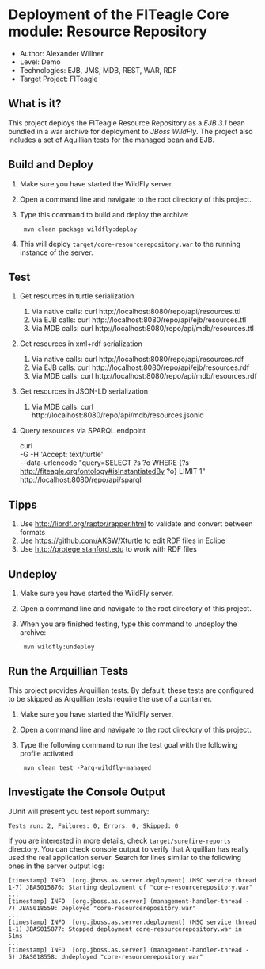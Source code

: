 Deployment of the FITeagle Core module: Resource Repository
===========================================================
- Author: Alexander Willner
- Level: Demo
- Technologies: EJB, JMS, MDB, REST, WAR, RDF
- Target Project: FITeagle

What is it?
-----------

This project deploys the FITeagle Resource Repository as a *EJB 3.1* bean bundled in a war archive for deployment to *JBoss WildFly*. The project also includes a set of Aquillian tests for the managed bean and EJB.

Build and Deploy
----------------

1. Make sure you have started the WildFly server.
2. Open a command line and navigate to the root directory of this project.
3. Type this command to build and deploy the archive:

        mvn clean package wildfly:deploy

4. This will deploy `target/core-resourcerepository.war` to the running instance of the server.

Test
----

1. Get resources in turtle serialization

    1. Via native calls: curl http://localhost:8080/repo/api/resources.ttl
    2. Via EJB calls: curl http://localhost:8080/repo/api/ejb/resources.ttl
    3. Via MDB calls: curl http://localhost:8080/repo/api/mdb/resources.ttl

2. Get resources in xml+rdf serialization

    1. Via native calls: curl http://localhost:8080/repo/api/resources.rdf
    2. Via EJB calls: curl http://localhost:8080/repo/api/ejb/resources.rdf
    3. Via MDB calls: curl http://localhost:8080/repo/api/mdb/resources.rdf

3. Get resources in JSON-LD serialization    

    1. Via MDB calls: curl http://localhost:8080/repo/api/mdb/resources.jsonld
    
4. Query resources via SPARQL endpoint

    curl \
      -G -H 'Accept: text/turtle' \
      --data-urlencode "query=SELECT ?s ?o WHERE {?s <http://fiteagle.org/ontology#isInstantiatedBy> ?o} LIMIT 1" \
      http://localhost:8080/repo/api/sparql

Tipps
-----

1. Use http://librdf.org/raptor/rapper.html to validate and convert between formats
2. Use https://github.com/AKSW/Xturtle to edit RDF files in Eclipe
3. Use http://protege.stanford.edu to work with RDF files

Undeploy
--------

1. Make sure you have started the WildFly server.
2. Open a command line and navigate to the root directory of this project.
3. When you are finished testing, type this command to undeploy the archive:

        mvn wildfly:undeploy


Run the Arquillian Tests 
-------------------------

This project provides Arquillian tests. By default, these tests are configured to be skipped as Arquillian tests require the use of a container. 

1. Make sure you have started the WildFly server.
2. Open a command line and navigate to the root directory of this project.
3. Type the following command to run the test goal with the following profile activated:

        mvn clean test -Parq-wildfly-managed

Investigate the Console Output
------------------------------

JUnit will present you test report summary:

    Tests run: 2, Failures: 0, Errors: 0, Skipped: 0

If you are interested in more details, check ``target/surefire-reports`` directory. 
You can check console output to verify that Arquillian has really used the real application server. 
Search for lines similar to the following ones in the server output log:

    [timestamp] INFO  [org.jboss.as.server.deployment] (MSC service thread 1-7) JBAS015876: Starting deployment of "core-resourcerepository.war"
    ...
    [timestamp] INFO  [org.jboss.as.server] (management-handler-thread - 7) JBAS018559: Deployed "core-resourcerepository.war"
    ...
    [timestamp] INFO  [org.jboss.as.server.deployment] (MSC service thread 1-1) JBAS015877: Stopped deployment core-resourcerepository.war in 51ms
    ...
    [timestamp] INFO  [org.jboss.as.server] (management-handler-thread - 5) JBAS018558: Undeployed "core-resourcerepository.war"
